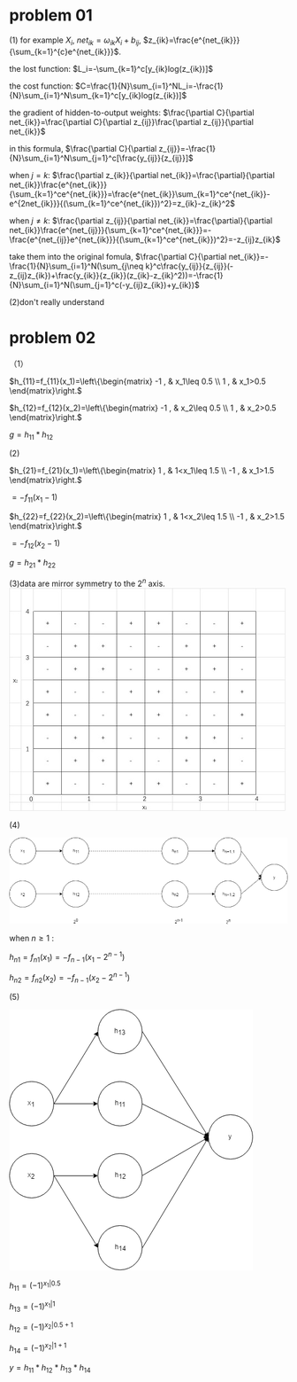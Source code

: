# problem 01
(1) for example $X_i$, $net_{ik}=\omega_{ik}X_i+b_{ij}$, $z_{ik}=\frac{e^{net_{ik}}}{\sum_{k=1}^{c}e^{net_{ik}}}$.     

the lost function: $L_i=-\sum_{k=1}^c[y_{ik}log(z_{ik})]$

the cost function: $C=\frac{1}{N}\sum_{i=1}^NL_i=-\frac{1}{N}\sum_{i=1}^N\sum_{k=1}^c[y_{ik}log(z_{ik})]$    

the gradient of hidden-to-output weights: $\frac{\partial C}{\partial net_{ik}}=\frac{\partial C}{\partial z_{ij}}\frac{\partial z_{ij}}{\partial net_{ik}}$   

in this formula, $\frac{\partial C}{\partial z_{ij}}=-\frac{1}{N}\sum_{i=1}^N\sum_{j=1}^c[\frac{y_{ij}}{z_{ij}}]$   

when $j=k$: $\frac{\partial z_{ik}}{\partial net_{ik}}=\frac{\partial}{\partial net_{ik}}\frac{e^{net_{ik}}}{\sum_{k=1}^ce^{net_{ik}}}=\frac{e^{net_{ik}}\sum_{k=1}^ce^{net_{ik}}-e^{2net_{ik}}}{(\sum_{k=1}^ce^{net_{ik}})^2}=z_{ik}-z_{ik}^2$  

when $j\neq k$: $\frac{\partial z_{ij}}{\partial net_{ik}}=\frac{\partial}{\partial net_{ik}}\frac{e^{net_{ij}}}{\sum_{k=1}^ce^{net_{ik}}}=-\frac{e^{net_{ij}}e^{net_{ik}}}{(\sum_{k=1}^ce^{net_{ik}})^2}=-z_{ij}z_{ik}$    

take them into the original fomula, $\frac{\partial C}{\partial net_{ik}}=-\frac{1}{N}\sum_{i=1}^N(\sum_{j\neq k}^c\frac{y_{ij}}{z_{ij}}(-z_{ij}z_{ik})+\frac{y_{ik}}{z_{ik}}(z_{ik}-z_{ik}^2))=-\frac{1}{N}\sum_{i=1}^N(\sum_{j=1}^c(-y_{ij}z_{ik})+y_{ik})$   

(2)don't really understand

# problem 02
（1）   

$h_{11}=f_{11}(x_1)=\left\{\begin{matrix}
-1 , & x_1\leq 0.5  \\ 
 1 , & x_1>0.5 
\end{matrix}\right.$   

$h_{12}=f_{12}(x_2)=\left\{\begin{matrix}
-1 , & x_2\leq 0.5  \\ 
 1 , & x_2>0.5 
\end{matrix}\right.$    

$g=h_{11}*h_{12}$    

(2)    

$h_{21}=f_{21}(x_1)=\left\{\begin{matrix}
1 , & 1<x_1\leq 1.5  \\ 
 -1 , & x_1>1.5 
\end{matrix}\right.$  

$=-f_{11}(x_1-1)$

$h_{22}=f_{22}(x_2)=\left\{\begin{matrix}
1 , & 1<x_2\leq 1.5  \\ 
-1 , & x_2>1.5 
\end{matrix}\right.$

$=-f_{12}(x_2-1)​$    

$g=h_{21}*h_{22}$   

(3)data are mirror symmetry to the $2^n$ axis.
![db4](db4.jpg)
   
(4)

![nwn](nwn2.png)

when $n\geq 1$ :

$h_{n1}=f_{n1}(x_1)=-f_{n-1}(x_1-2^{n-1})$

$h_{n2}=f_{n2}(x_2)=-f_{n-1}(x_2-2^{n-1})$ 

(5)

![nwn3](nwn3.png)

$h_{11}=(-1)^{x_1|0.5}$

$h_{13}=(-1)^{x_1|1}$

$h_{12}=(-1)^{x_2|0.5+1}$

$h_{14}=(-1)^{x_2|1+1}$

$y=h_{11}*h_{12}*h_{13}*h_{14}$

